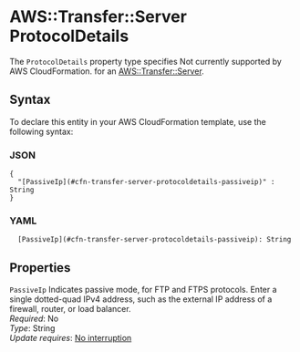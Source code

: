 # AWS::Transfer::Server ProtocolDetails<a name="aws-properties-transfer-server-protocoldetails"></a>

<a name="aws-properties-transfer-server-protocoldetails-description"></a>The `ProtocolDetails` property type specifies Not currently supported by AWS CloudFormation\. for an [AWS::Transfer::Server](aws-resource-transfer-server.md)\.

## Syntax<a name="aws-properties-transfer-server-protocoldetails-syntax"></a>

To declare this entity in your AWS CloudFormation template, use the following syntax:

### JSON<a name="aws-properties-transfer-server-protocoldetails-syntax.json"></a>

```
{
  "[PassiveIp](#cfn-transfer-server-protocoldetails-passiveip)" : String
}
```

### YAML<a name="aws-properties-transfer-server-protocoldetails-syntax.yaml"></a>

```
  [PassiveIp](#cfn-transfer-server-protocoldetails-passiveip): String
```

## Properties<a name="aws-properties-transfer-server-protocoldetails-properties"></a>

`PassiveIp`  <a name="cfn-transfer-server-protocoldetails-passiveip"></a>
Indicates passive mode, for FTP and FTPS protocols. Enter a single dotted-quad IPv4 address, such as the external IP address of a firewall, router, or load balancer\.  
*Required*: No  
*Type*: String  
*Update requires*: [No interruption](https://docs.aws.amazon.com/AWSCloudFormation/latest/UserGuide/using-cfn-updating-stacks-update-behaviors.html#update-no-interrupt)
